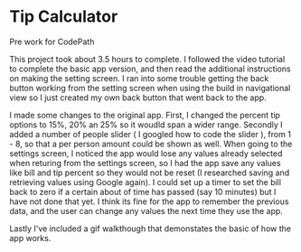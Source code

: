Tip Calculator
====

Pre work for CodePath

This project took about 3.5 hours to complete.  I followed the video tutorial to complete the basic app version, and then read the additional instructions on making the setting screen.  I ran into some trouble getting the back button working from the setting screen when using the build in navigational view so I just created my own back button that went back to the app.

I made some changes to the original app.  First, I changed the percent tip options to 15%, 20% an 25% so it woudld span a wider range.  Secondly I added a number of people slider ( I googled how to code the slider ),  from 1 - 8, so that a per person amount could be shown as well.  When going to the settings screen, I noticed the app would lose any values already selected when  returing from the settings screen, so I had the app save any values like bill and tip percent so they would not be reset (I researched saving and retrieving values using Google again). I could set up a timer to set the bill back to zero if a certain about of time has passed (say 10 minutes) but I have not done that yet.  I think its fine for the app to remember the previous data, and the user can change any values the next time they use the app.

Lastly I've included a gif walkthough that demonstates the basic of how the app works.
